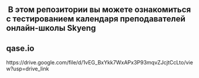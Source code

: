 <h2>&nbsp;В этом репозитории вы можете ознакомиться с тестированием календаря преподавателей онлайн-школы Skyeng</h2>

<h2>qase.io</h2>
https://drive.google.com/file/d/1vEG_BxYkk7WxAPx3P93mqvZJcjtCcLto/view?usp=drive_link


